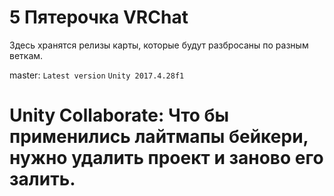 # 5 Пятерочка VRChat

Здесь хранятся релизы карты, которые будут разбросаны по разным веткам.

master:
``
Latest version
``
``
Unity 2017.4.28f1
``


# Unity Collaborate: Что бы применились лайтмапы бейкери, нужно удалить проект и заново его залить.
